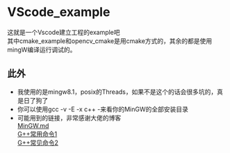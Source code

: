 # VScode_example  
这就是一个Vscode建立工程的example吧  
其中cmake_example和opencv_cmake是用cmake方式的，其余的都是使用mingW编译运行调试的。  

## 此外  
* 我使用的是mingw8.1，posix的Threads，如果不是这个的话会很多坑的，真是日了狗了  
* 你可以使用gcc -v -E -x c++ -来看你的MinGW的全部安装目录  
* 可能用到的链接，非常感谢大佬的博客  
[MinGW.md](https://github.com/Microsoft/vscode-cpptools/blob/8979a6e6b348efd23b97037151d8968915f9fea0/Documentation/LanguageServer/MinGW.md)  
[G++常用命令1](https://blog.csdn.net/lcuwb/article/details/80626870)  
[G++常见命令2](https://blog.csdn.net/qq_24283329/article/details/72595386) 
